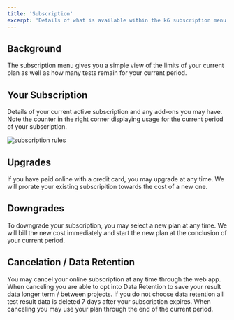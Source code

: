 ```yaml
---
title: 'Subscription'
excerpt: 'Details of what is available within the k6 subscription menu'
---
```


## Background

The subscription menu gives you a simple view of the limits of your current plan as well as how many tests remain for your current period.

## Your Subscription

Details of your current active subscription and any add-ons you may have. Note the counter in the right corner displaying usage for the current period of your subscription.

![subscription rules](images/02%Subscription/subscription.png)

## Upgrades

If you have paid online with a credit card, you may upgrade at any time. We will prorate your existing subscripition towards the cost of a new one.

## Downgrades

To downgrade your subscription, you may select a new plan at any time. We will bill the new cost immediately and start the new plan at the conclusion of your current period.

## Cancelation / Data Retention

You may cancel your online subscription at any time through the web app. When canceling you are able to opt into Data Retention to save your result data longer term / between projects. If you do not choose data retention all test result data is deleted 7 days after your subscription expires. When canceling you may use your plan through the end of the current period.
